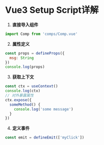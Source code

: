 # Vue3 Setup Script详解

1. **直接导入组件**
``` js
import Comp from 'comps/Comp.vue'
```

2. **属性定义**
``` js
const props = defineProps({
  msg: String
})
console.log(props)
```

3. **获取上下文**
``` js
const ctx = useContext()
console.log(ctx)
// 对外暴露属性
ctx.expose({
  someMethod() {
    console.log('some message')
  }
})
```

4. **定义事件**
``` js
const emit = defineEmit(['myClick'])
```
